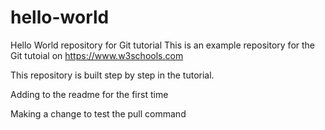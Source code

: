 # hello-world
Hello World repository for Git tutorial
This is an example repository for the Git tutoial on https://www.w3schools.com

This repository is built step by step in the tutorial.

Adding to the readme for the first time

Making a change to test the pull command


